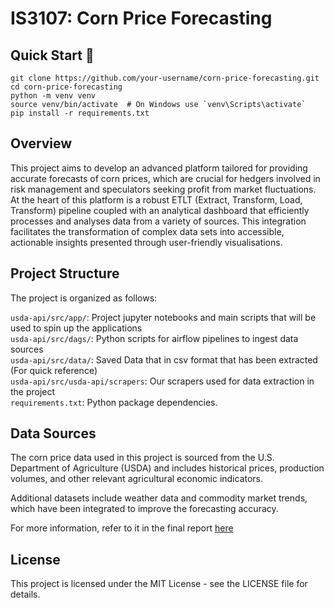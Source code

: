 # IS3107: Corn Price Forecasting

## Quick Start 🚀 

```
git clone https://github.com/your-username/corn-price-forecasting.git
cd corn-price-forecasting
python -m venv venv
source venv/bin/activate  # On Windows use `venv\Scripts\activate`
pip install -r requirements.txt
```

## Overview
This project aims to develop an advanced platform tailored for providing accurate forecasts of corn prices, which are crucial for hedgers involved in risk management and speculators seeking profit from market fluctuations. At the heart of this platform is a robust ETLT (Extract, Transform, Load, Transform) pipeline coupled with an analytical dashboard that efficiently processes and analyses data from a variety of sources. This integration facilitates the transformation of complex data sets into accessible, actionable insights presented through user-friendly visualisations.

## Project Structure
The project is organized as follows:

```usda-api/src/app/```: Project jupyter notebooks and main scripts that will be used to spin up the applications\
```usda-api/src/dags/```: Python scripts for airflow pipelines to ingest data sources\
```usda-api/src/data/```: Saved Data that in csv format that has been extracted (For quick reference)\
```usda-api/src/usda-api/scrapers```: Our scrapers used for data extraction in the project\
```requirements.txt```: Python package dependencies.

## Data Sources
The corn price data used in this project is sourced from the U.S. Department of Agriculture (USDA) and includes historical prices, production volumes, and other relevant agricultural economic indicators.

Additional datasets include weather data and commodity market trends, which have been integrated to improve the forecasting accuracy. 

For more information, refer to it in the final report [here](https://docs.google.com/document/d/1FDvBlz3GWmRHNUpMuhGE1cfLAzU__xPoNq6tZdMvuKI/edit)

## License
This project is licensed under the MIT License - see the LICENSE file for details.